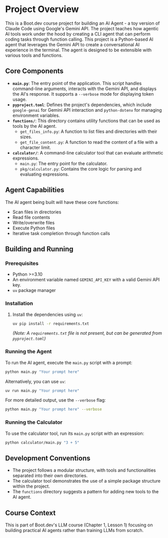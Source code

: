 # Project Overview

This is a Boot.dev course project for building an AI Agent - a toy version of Claude Code using Google's Gemini API. The project teaches how agentic AI tools work under the hood by creating a CLI agent that can perform coding tasks through function calling. This project is a Python-based AI agent that leverages the Gemini API to create a conversational AI experience in the terminal. The agent is designed to be extensible with various tools and functions.

## Core Components

*   **`main.py`**: The entry point of the application. This script handles command-line arguments, interacts with the Gemini API, and displays the AI's response. It supports a `--verbose` mode for displaying token usage.
*   **`pyproject.toml`**: Defines the project's dependencies, which include `google-genai` for Gemini API interaction and `python-dotenv` for managing environment variables.
*   **`functions/`**: This directory contains utility functions that can be used as tools by the AI agent.
    *   `get_files_info.py`: A function to list files and directories with their sizes.
    *   `get_file_content.py`: A function to read the content of a file with a character limit.
*   **`calculator/`**: A command-line calculator tool that can evaluate arithmetic expressions.
    *   `main.py`: The entry point for the calculator.
    *   `pkg/calculator.py`: Contains the core logic for parsing and evaluating expressions.

## Agent Capabilities

The AI agent being built will have these core functions:
- Scan files in directories
- Read file contents
- Write/overwrite files
- Execute Python files
- Iterative task completion through function calls

## Building and Running

### Prerequisites

*   Python >=3.10
*   An environment variable named `GEMINI_API_KEY` with a valid Gemini API key.
*   `uv` package manager

### Installation

1.  Install the dependencies using `uv`:
    ```bash
    uv pip install -r requirements.txt
    ```
    *(Note: A `requirements.txt` file is not present, but can be generated from `pyproject.toml`)*

### Running the Agent

To run the AI agent, execute the `main.py` script with a prompt:

```bash
python main.py "Your prompt here"
```

Alternatively, you can use `uv`:

```bash
uv run main.py "Your prompt here"
```

For more detailed output, use the `--verbose` flag:

```bash
python main.py "Your prompt here" --verbose
```

### Running the Calculator

To use the calculator tool, run its `main.py` script with an expression:

```bash
python calculator/main.py "3 + 5"
```

## Development Conventions

*   The project follows a modular structure, with tools and functionalities separated into their own directories.
*   The calculator tool demonstrates the use of a simple package structure within the project.
*   The `functions` directory suggests a pattern for adding new tools to the AI agent.

## Course Context

This is part of Boot.dev's LLM course (Chapter 1, Lesson 1) focusing on building practical AI agents rather than training LLMs from scratch.